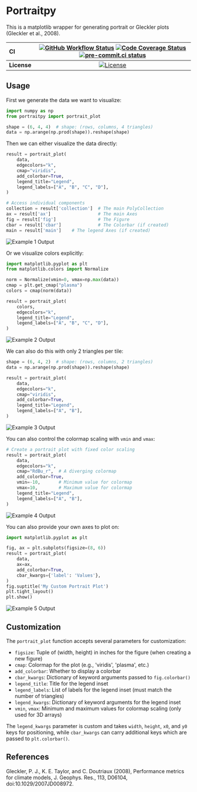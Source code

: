 # Portraitpy

This is a matplotlib wrapper for generating portrait or Gleckler plots (Gleckler et al., 2008).

| CI          | [![GitHub Workflow Status][github-ci-badge]][github-ci-link] [![Code Coverage Status][codecov-badge]][codecov-link] [![pre-commit.ci status][pre-commit.ci-badge]][pre-commit.ci-link] |
| :---------- | :------------------------------------------------------------------------------------------------------------------------------------------------------------------------------------: |
| **License** |                                                                         [![License][license-badge]][repo-link]                                                                         |

## Usage

First we generate the data we want to visualize:

```python
import numpy as np
from portraitpy import portrait_plot

shape = (6, 4, 4)  # shape: (rows, columns, 4 triangles)
data = np.arange(np.prod(shape)).reshape(shape)
```

Then we can either visualize the data directly:

```python
result = portrait_plot(
    data,
    edgecolors="k",
    cmap="viridis",
    add_colorbar=True,
    legend_title="Legend",
    legend_labels=["A", "B", "C", "D"],
)

# Access individual components
collection = result['collection']  # The main PolyCollection
ax = result['ax']                  # The main Axes
fig = result['fig']                # The Figure
cbar = result['cbar']              # The Colorbar (if created)
main = result['main']    # The legend Axes (if created)
```

![Example 1 Output](https://github.com/ATMO-IUP-UHEI/portraitpy/blob/main/docs/images/example1_output.png?raw=true)

Or we visualize colors explicitly:

```python
import matplotlib.pyplot as plt
from matplotlib.colors import Normalize

norm = Normalize(vmin=0, vmax=np.max(data))
cmap = plt.get_cmap("plasma")
colors = cmap(norm(data))

result = portrait_plot(
    colors,
    edgecolors="k",
    legend_title="Legend",
    legend_labels=["A", "B", "C", "D"],
)
```

![Example 2 Output](https://github.com/ATMO-IUP-UHEI/portraitpy/blob/main/docs/images/example2_output.png?raw=true)

We can also do this with only 2 triangles per tile:

```python
shape = (6, 4, 2)  # shape: (rows, columns, 2 triangles)
data = np.arange(np.prod(shape)).reshape(shape)

result = portrait_plot(
    data,
    edgecolors="k",
    cmap="viridis",
    add_colorbar=True,
    legend_title="Legend",
    legend_labels=["A", "B"],
)
```

![Example 3 Output](https://github.com/ATMO-IUP-UHEI/portraitpy/blob/main/docs/images/example3_output.png?raw=true)

You can also control the colormap scaling with `vmin` and `vmax`:

```python
# Create a portrait plot with fixed color scaling
result = portrait_plot(
    data,
    edgecolors="k",
    cmap="RdBu_r",  # A diverging colormap
    add_colorbar=True,
    vmin=-10,       # Minimum value for colormap
    vmax=10,        # Maximum value for colormap
    legend_title="Legend",
    legend_labels=["A", "B"],
)
```

![Example 4 Output](https://github.com/ATMO-IUP-UHEI/portraitpy/blob/main/docs/images/example4_output.png?raw=true)

You can also provide your own axes to plot on:

```python
import matplotlib.pyplot as plt

fig, ax = plt.subplots(figsize=(8, 6))
result = portrait_plot(
    data,
    ax=ax,
    add_colorbar=True,
    cbar_kwargs={'label': 'Values'},
)
fig.suptitle('My Custom Portrait Plot')
plt.tight_layout()
plt.show()
```

![Example 5 Output](https://github.com/ATMO-IUP-UHEI/portraitpy/blob/main/docs/images/example5_output.png?raw=true)

## Customization

The `portrait_plot` function accepts several parameters for customization:

- `figsize`: Tuple of (width, height) in inches for the figure (when creating a new figure)
- `cmap`: Colormap for the plot (e.g., 'viridis', 'plasma', etc.)
- `add_colorbar`: Whether to display a colorbar
- `cbar_kwargs`: Dictionary of keyword arguments passed to `fig.colorbar()`
- `legend_title`: Title for the legend inset
- `legend_labels`: List of labels for the legend inset (must match the number of triangles)
- `legend_kwargs`: Dictionary of keyword arguments for the legend inset
- `vmin`, `vmax`: Minimum and maximum values for colormap scaling (only used for 3D arrays)

The `legend_kwargs` parameter is custom and takes `width`, `height`, `x0`, and `y0` keys for positioning, while `cbar_kwargs` can carry additional keys which are passed to `plt.colorbar()`.

## References

Gleckler, P. J., K. E. Taylor, and C. Doutriaux (2008), Performance metrics for climate models, J. Geophys. Res., 113, D06104, doi:10.1029/2007JD008972.

[github-ci-badge]: https://img.shields.io/github/actions/workflow/status/ATMO-IUP-UHEI/portraitpy/ci.yaml?branch=main
[github-ci-link]: https://github.com/ATMO-IUP-UHEI/portraitpy/actions?query=workflow%3ACI
[codecov-badge]: https://img.shields.io/codecov/c/github/ATMO-IUP-UHEI/portraitpy.svg?logo=codecov
[codecov-link]: https://codecov.io/gh/ATMO-IUP-UHEI/portraitpy
[license-badge]: https://img.shields.io/github/license/ATMO-IUP-UHEI/portraitpy
[repo-link]: https://github.com/ATMO-IUP-UHEI/portraitpy
[pre-commit.ci-badge]: https://results.pre-commit.ci/badge/github/ATMO-IUP-UHEI/portraitpy/main.svg
[pre-commit.ci-link]: https://results.pre-commit.ci/latest/github/ATMO-IUP-UHEI/portraitpy/main
